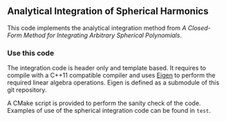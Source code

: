 ## Analytical Integration of Spherical Harmonics ##

This code implements the analytical integration method from *A Closed-Form Method for Integrating Arbitrary Spherical Polynomials*.

### Use this code ###

The integration code is header only and template based. It requires to compile with a C++11 compatible compiler and uses [Eigen](http://eigen.tuxfamily.org) to perform the required linear algebra operations. Eigen is defined as a submodule of this git repository.

A CMake script is provided to perform the sanity check of the code. Examples of use of the spherical integration code can be found in `test`.